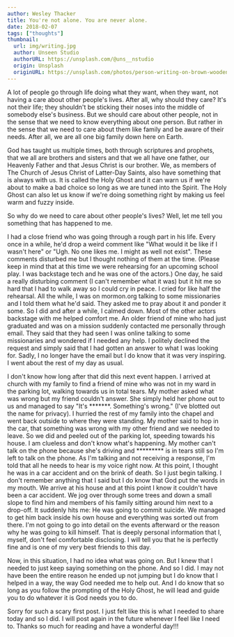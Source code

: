 ```yaml
---
author: Wesley Thacker
title: You're not alone. You are never alone.
date: 2018-02-07
tags: ["thoughts"]
thumbnail:
  url: img/writing.jpg
  author: Unseen Studio
  authorURL: https://unsplash.com/@uns__nstudio
  origin: Unsplash
  originURL: https://unsplash.com/photos/person-writing-on-brown-wooden-table-near-white-ceramic-mug-s9CC2SKySJM
---
```


A lot of people go through life doing what they want, when they want, not having a care about other people's lives. After all, why should they care? It's not their life; they shouldn't be sticking their noses into the middle of somebody else's business. But we should care about other people, not in the sense that we need to know everything about one person. But rather in the sense that we need to care about them like family and be aware of their needs. After all, we are all one big family down here on Earth.

God has taught us multiple times, both through scriptures and prophets, that we all are brothers and sisters and that we all have one father, our Heavenly Father and that Jesus Christ is our brother. We, as members of The Church of Jesus Christ of Latter-Day Saints, also have something that is always with us. It is called the Holy Ghost and it can warn us if we're about to make a bad choice so long as we are tuned into the Spirit. The Holy Ghost can also let us know if we're doing something right by making us feel warm and fuzzy inside.

So why do we need to care about other people's lives? Well, let me tell you something that has happened to me.

I had a close friend who was going through a rough part in his life. Every once in a while, he'd drop a weird comment like "What would it be like if I wasn't here" or "Ugh. No one likes me. I might as well not exist". These comments disturbed me but I thought nothing of them at the time. (Please keep in mind that at this time we were rehearsing for an upcoming school play. I was backstage tech and he was one of the actors.) One day, he said a really disturbing comment (I can't remember what it was) but it hit me so hard that I had to walk away so I could cry in peace. I cried for like half the rehearsal. All the while, I was on mormon.org talking to some missionaries and I told them what he'd said. They asked me to pray about it and ponder it some. So I did and after a while, I calmed down. Most of the other actors backstage with me helped comfort me. An older friend of mine who had just graduated and was on a mission suddenly contacted me personally through email. They said that they had seen I was online talking to some missionaries and wondered if I needed any help. I politely declined the request and simply said that I had gotten an answer to what I was looking for. Sadly, I no longer have the email but I do know that it was very inspiring. I went about the rest of my day as usual.

I don't know how long after that did this next event happen. I arrived at church with my family to find a friend of mine who was not in my ward in the parking lot, walking towards us in total tears. My mother asked what was wrong but my friend couldn't answer. She simply held her phone out to us and managed to say "It's *******. Something's wrong." (I've blotted out the name for privacy). I hurried the rest of my family into the chapel and went back outside to where they were standing. My mother said to hop in the car, that something was wrong with my other friend and we needed to leave. So we did and peeled out of the parking lot, speeding towards his house. I am clueless and don't know what's happening. My mother can't talk on the phone because she's driving and ********* is in tears still so I'm left to talk on the phone. As I'm talking and not receiving a response, I'm told that all he needs to hear is my voice right now. At this point, I thought he was in a car accident and on the brink of death. So I just begin talking. I don't remember anything that I said but I do know that God put the words in my mouth. We arrive at his house and at this point I know it couldn't have been a car accident. We jog over through some trees and down a small slope to find him and members of his family sitting around him next to a drop-off. It suddenly hits me: He was going to commit suicide. We managed to get him back inside his own house and everything was sorted out from there. I'm not going to go into detail on the events afterward or the reason why he was going to kill himself. That is deeply personal information that I, myself, don't feel comfortable disclosing. I will tell you that he is perfectly fine and is one of my very best friends to this day.

Now, in this situation, I had no idea what was going on. But I knew that I needed to just keep saying something on the phone. And so I did. I may not have been the entire reason he ended up not jumping but I do know that I helped in a way, the way God needed me to help out. And I do know that so long as you follow the prompting of the Holy Ghost, he will lead and guide you to do whatever it is God needs you to do.

Sorry for such a scary first post. I just felt like this is what I needed to share today and so I did. I will post again in the future whenever I feel like I need to. Thanks so much for reading and have a wonderful day!!!